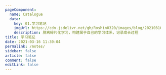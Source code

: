 ```yaml
---
pageComponent:
  name: Catalogue
  data:
    key: 01.学习笔记
    imgUrl: https://cdn.jsdelivr.net/gh/Roshin0320/images/blog/202103101453.png
    description: 脱离碎片化学习，构建属于自己的学习体系，记录成长过程
title: 学习笔记
date: 2021-03-16 11:30:04
permalink: /notes/
sidebar: false
article: false
comment: false
editLink: false
---
```

